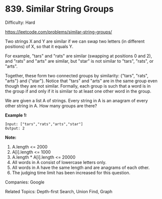 # 839. Similar String Groups

Difficulty: Hard

https://leetcode.com/problems/similar-string-groups/

Two strings X and Y are similar if we can swap two letters (in different positions) of X, so that it equals Y.

For example, "tars" and "rats" are similar (swapping at positions 0 and 2), and "rats" and "arts" are similar, but "star" is not similar to "tars", "rats", or "arts".

Together, these form two connected groups by similarity: {"tars", "rats", "arts"} and {"star"}.  Notice that "tars" and "arts" are in the same group even though they are not similar.  Formally, each group is such that a word is in the group if and only if it is similar to at least one other word in the group.

We are given a list A of strings.  Every string in A is an anagram of every other string in A.  How many groups are there?

**Example 1:**
```
Input: ["tars","rats","arts","star"]
Output: 2
```
**Note:**

1. A.length <= 2000
2. A[i].length <= 1000
3. A.length * A[i].length <= 20000
4. All words in A consist of lowercase letters only.
5. All words in A have the same length and are anagrams of each other.
6. The judging time limit has been increased for this question.

Companies: Google

Related Topics: Depth-first Search, Union Find, Graph
